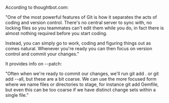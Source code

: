 

According to thoughtbot.com:

"One of the most powerful features of Git is how it separates the acts of coding and version control. There's no central server to sync with, no locking files so you teammates can't edit them while you do, in fact there is almost nothing required before you start coding.

Instead, you can simply go to work, coding and figuring things out as comes natural. Whenever you're ready you can then focus on version control and commit your changes."


It provides info on --patch:

"Often when we're ready to commit our changes, we'll run git add . or git add --all, but these are a bit coarse. We can use the more focused form where we name files or directories to stage, for instance git add Gemfile, but even this can be too coarse if we have distinct change sets within a single file."
